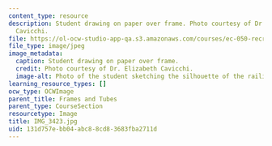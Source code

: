 ```yaml
---
content_type: resource
description: Student drawing on paper over frame. Photo courtesy of Dr. Elizabeth
  Cavicchi.
file: https://ol-ocw-studio-app-qa.s3.amazonaws.com/courses/ec-050-recreate-experiments-from-history-inform-the-future-from-the-past-galileo-january-iap-2010/131d757ebb04abc88cd83683fba2711d_IMG_3423.jpg
file_type: image/jpeg
image_metadata:
  caption: Student drawing on paper over frame.
  credit: Photo courtesy of Dr. Elizabeth Cavicchi.
  image-alt: Photo of the student sketching the silhouette of the railing.
learning_resource_types: []
ocw_type: OCWImage
parent_title: Frames and Tubes
parent_type: CourseSection
resourcetype: Image
title: IMG_3423.jpg
uid: 131d757e-bb04-abc8-8cd8-3683fba2711d
---
```

